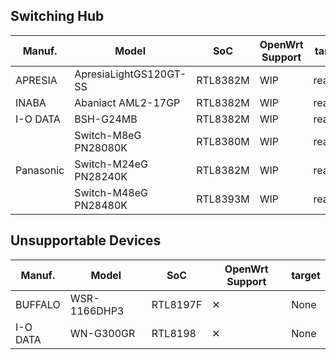 ## Switching Hub

<table>
	<thead>
		<tr class="active">
			<th>Manuf.</th>
			<th>Model</th>
			<th>SoC</th>
			<th>OpenWrt Support</th>
			<th>target</th>
		</tr>
	</thead>
	<tbody>
		<tr>
			<td>APRESIA</td>
			<td>ApresiaLightGS120GT-SS</td>
			<td>RTL8382M</td>
			<td>WIP</td>
			<td>realtek</td>
		</tr>
		<tr>
			<td rowspan="1">INABA</td>
			<td>Abaniact AML2-17GP</td>
			<td>RTL8382M</td>
			<td>WIP</td>
			<td>realtek</td>
		</tr>
		<tr>
			<td rowspan="1">I-O DATA</td>
			<td>BSH-G24MB</td>
			<td>RTL8382M</td>
			<td>WIP</td>
			<td>realtek</td>
		</tr>
		<tr>
			<td rowspan="3">Panasonic</td>
			<td>Switch-M8eG PN28080K</td>
			<td>RTL8380M</td>
			<td>WIP</td>
			<td>realtek</td>
		</tr>
		<tr>
			<td>Switch-M24eG PN28240K</td>
			<td>RTL8382M</td>
			<td>WIP</td>
			<td>realtek</td>
		</tr>
		<tr>
			<td>Switch-M48eG PN28480K</td>
			<td>RTL8393M</td>
			<td>WIP</td>
			<td>realtek</td>
		</tr>
	</tbody>
</table>

## Unsupportable Devices

<table>
	<thead>
		<tr class="active">
			<th>Manuf.</th>
			<th>Model</th>
			<th>SoC</th>
			<th>OpenWrt Support</th>
			<th>target</th>
		</tr>
	</thead>
	<tbody>
		<tr>
			<td>BUFFALO</td>
			<td>WSR-1166DHP3</td>
			<td>RTL8197F</td>
			<td>&#10005;</td>
			<td>None</td>
		</tr>
		<tr>
			<td>I-O DATA</td>
			<td>WN-G300GR</td>
			<td>RTL8198</td>
			<td>&#10005;</td>
			<td>None</td>
		</tr>
	</tbody>
</table>
